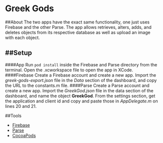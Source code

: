 Greek Gods
======================
##About
The two apps have the exact same functionality, one just uses Firebase and the other Parse. The app allows retrieves, alters, adds, and deletes objects from its respective database as well as upload an image with each object.

##Setup
-----------
####App
Run `pod install` inside the Firebase and Parse directory from the terminal. Open the .xcworkspace file to open the app in XCode. 
####Firebase
Create a Firebase account and create a new app. Import the *greek-gods-export.json* file in the *Data* section of the dashboard, and copy the URL to the constants.m file.
####Parse
Create a Parse account and create a new app. Import the *GreekGod.json* file in the data section of the dashboard, and name the object **GreekGod**. From the settings section, get the application and client id and copy and paste those in *AppDelegate.m* on lines 20 and 21.

##Tools
 - [Firebase](https://www.firebase.com/)
 - [Parse](https://www.parse.com/)
 - [CocoaPods](https://cocoapods.org/)
